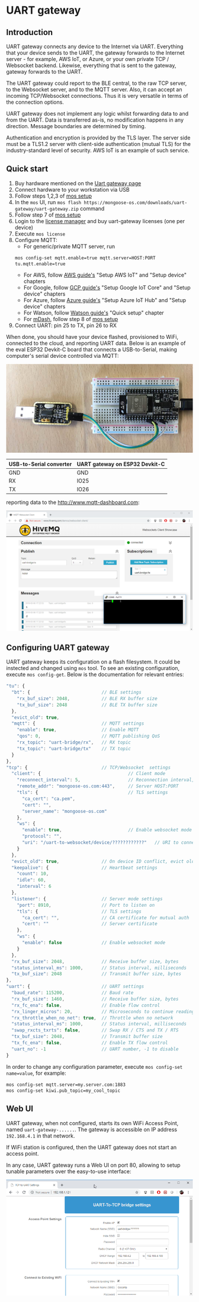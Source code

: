 # UART gateway

## Introduction

UART gateway connects any device to the Internet via UART.
Everything that your device sends to the UART, the gateway forwards
to the Internet server - for example, AWS IoT, or
Azure, or your own private TCP / Websocket backend.
Likewise, everything that is sent to the gateway, gateway forwards
to the UART.

The UART gateway could report to the BLE central, to the raw TCP server,
to the Websocket server, and to the MQTT server. Also, it can accept
an incoming TCP/Websocket connections. Thus it is very versatile in terms
of the connection options.

UART gateway does not implement any logic whilst forwarding data to and
from the UART. Data is transferred as-is, no modification happens
in any direction. Message boundaries are determined by timing.

Authentication and encryption is provided by the TLS layer.
The server side must be a TLS1.2 server with client-side
authentication (mutual TLS) for the industry-standard level of security.
AWS IoT is an example of such service.

## Quick start

1. Buy hardware mentioned on the [Uart gateway page](/uart-gateway/)
2. Connect hardware to your workstation via USB
3. Follow steps 1,2,3 of [mos setup](https://mongoose-os.com/docs/mongoose-os/quickstart/setup.md)
4. In the `mos` UI, run `mos flash https://mongoose-os.com/downloads/uart-gateway/uart-gateway.zip` command
5. Follow step 7 of [mos setup](https://mongoose-os.com/docs/mongoose-os/quickstart/setup.md)
6. Login to the [license manager](https://license.mongoose-os.com) and buy uart-gateway licenses (one per device)
7. Execute `mos license`
8. Configure MQTT:
   - For generic/private MQTT server, run
   ```
   mos config-set mqtt.enable=true mqtt.server=HOST:PORT tu.mqtt.enable=true
   ```
   - For AWS, follow [AWS guide's](/docs/mongoose-os/cloud/aws.md) "Setup AWS IoT" and "Setup device" chapters
   - For Google, follow [GCP guide's](/docs/mongoose-os/cloud/google.md) "Setup Google IoT Core" and "Setup device" chapters
   - For Azure, follow [Azure guide's](/docs/mongoose-os/cloud/azure.md) "Setup Azure IoT Hub" and "Setup device" chapters
   - For Watson, follow [Watson guide's](/docs/mongoose-os/cloud/watson.md) "Quick setup" chapter
   - For [mDash](https://dash.mongoose-os.com), follow step 8 of [mos setup](https://mongoose-os.com/docs/mongoose-os/quickstart/setup.md)
9. Connect UART: pin 25 to TX, pin 26 to RX

When done, you should have your device flashed, provisioned to WiFi,
connected to the cloud, and reporting UART data. Below is an example
of the eval ESP32 Devkit-C board that connects a USB-to-Serial,
making computer's serial device controlled via MQTT:

![UART gateway](images/demo1.png)

| USB-to-Serial converter |  UART gateway on ESP32 Devkit-C |
| ----------------------- | ------------------------------- |
| GND | GND  |
| RX  | IO25 |
| TX  | IO26 |

reporting data to the http://www.mqtt-dashboard.com:

<img src="images/demo2.png" class="border mw-100">

## Configuring UART gateway

UART gateway keeps its configuration on a flash filesystem. It could be instected
and changed using `mos` tool. To see an existing configuration,
execute `mos config-get`. Below is the documentation for relevant entries:

```javascript
"tu": {
  "bt": {                           // BLE settings
    "rx_buf_size": 2048,            // BLE RX buffer size
    "tx_buf_size": 2048             // BLE TX buffer size
  },
  "evict_old": true,
  "mqtt": {                         // MQTT settings
    "enable": true,                 // Enable MQTT
    "qos": 0,                       // MQTT publishing QoS
    "rx_topic": "uart-bridge/rx",   // RX topic
    "tx_topic": "uart-bridge/tx"    // TX topic
  }
},
"tcp": {                            // TCP/Websocket  settings
  "client": {                                 // Client mode
    "reconnect_interval": 5,                  // Reconnection interval, seconds
    "remote_addr": "mongoose-os.com:443",     // Server HOST:PORT
    "tls": {                                  // TLS settings
      "ca_cert": "ca.pem",
      "cert": "",
      "server_name": "mongoose-os.com"
    },
    "ws": {
      "enable": true,                         // Enable websocket mode
      "protocol": "",
      "uri": "/uart-to-websocket/device/????????????"   // URI to connect to
    }
  },
  "evict_old": true,                // On device ID conflict, evict old entry
  "keepalive": {                    // Heartbeat settings
    "count": 10,
    "idle": 60,
    "interval": 6
  },
  "listener": {                     // Server mode settings
    "port": 8910,                   // Port to listen on
    "tls": {                        // TLS settings
      "ca_cert": "",                // CA certificate for mutual auth
      "cert": ""                    // Server certificate
    },
    "ws": {
      "enable": false               // Enable websocket mode
    }
  },
  "rx_buf_size": 2048,              // Receive buffer size, bytes
  "status_interval_ms": 1000,       // Status interval, milliseconds
  "tx_buf_size": 2048               // Transmit buffer size, bytes
},
"uart": {                           // UART settings
  "baud_rate": 115200,              // Baud rate
  "rx_buf_size": 1460,              // Receive buffer size, bytes
  "rx_fc_ena": false,               // Enable flow control
  "rx_linger_micros": 20,           // Microseconds to continue reading before sending
  "rx_throttle_when_no_net": true,  // Throttle when no network
  "status_interval_ms": 1000,       // Status interval, milliseconds
  "swap_rxcts_txrts": false,        // Swap RX / CTS and TX / RTS
  "tx_buf_size": 2048,              // Transmit buffer size
  "tx_fc_ena": false,               // Enable TX flow control
  "uart_no": -1                     // UART number, -1 to disable
}
```

In order to change any configuration parameter, execute `mos config-set name=value`, for example:

```
mos config-set mqtt.server=my.server.com:1883
mos config-set kiwi.pub_topic=my_cool_topic
```

## Web UI

UART gateway, when not configured, starts its own WiFi Access Point,
named `uart-gateway-......`. The gateway is accessible on IP address
`192.168.4.1` in that network.

If WiFi station is configured, then the UART gateway does not start an
access point.

In any case, UART gateway runs a Web UI on port 80, allowing to setup
tunable parameters over the easy-to-use interface:

<img src="images/web-ui.png" class="border mw-100">
